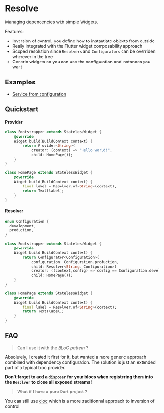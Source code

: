 # Resolve

Managing dependencies with simple Widgets.

Features:

* Inversion of control, you define how to instantiate objects from outside
* Really integrated with the Flutter widget composability approach
* Scoped resolution since `Resolvers` and `Configurators` can be overriden wherever in the tree
* Generic widgets so you can use the configuration and instances you want

## Examples

* [Service from configuration](./example)

## Quickstart

#### Provider

```dart
class Bootstrapper extends StatelessWidget {
    @override
    Widget build(BuildContext context) {
        return Provider<String>(
            creator: (context) => "Hello world!",
            child: HomePage());
    }
}

class HomePage extends StatelessWidget {
    @override
    Widget build(BuildContext context) {
        final label = Resolver.of<String>(context);
        return Text(label);
    }
}
```

#### Resolver

```dart
enum Configuration {
  development,
  production,
}

class Bootstrapper extends StatelessWidget {
    @override
    Widget build(BuildContext context) {
        return Configurator<Configuration>(
            configuration: Configuration.production,
            child: Resolver<String, Configuration>(
            creator: ((context,config) => config == Configuration.development ? "Debug now" : "Online"),
            child: HomePage());
    }
}

class HomePage extends StatelessWidget {
    @override
    Widget build(BuildContext context) {
        final label = Resolver.of<String>(context);
        return Text(label);
    }
}
```

## FAQ

> Can I use it with the *BLoC pattern* ?

Absolutely, I created it first for it, but wanted a more generic approach combined with dependency configuration. The solution is just an extended part of a typical bloc provider. 

**Don't forget to add a `disposer` for your blocs when registering them into the `Resolver` to close all exposed streams!**

> What if I have a pure Dart project ?

You can still use [dioc](https://github.io/aloisdeniel/dioc) which is a more traditionnal approach to inversion of control.

